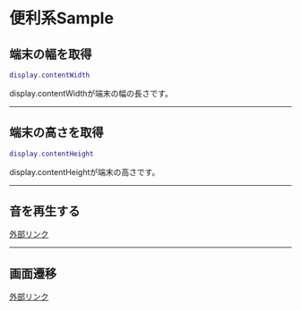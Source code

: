 # 便利系Sample

## 端末の幅を取得

```lua
display.contentWidth
```

display.contentWidthが端末の幅の長さです。

- - -

## 端末の高さを取得

```lua
display.contentHeight
```

display.contentHeightが端末の高さです。

- - -

## 音を再生する

[外部リンク](http://kwiksher.com/bootcamp/corona1/playing_audio.html)

- - -

## 画面遷移
[外部リンク](http://kwiksher.com/bootcamp/corona2/composer_gui.html)
